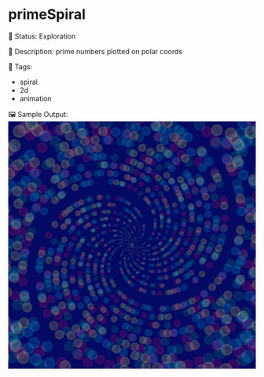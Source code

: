 # primeSpiral

🧪 Status: Exploration

📎 Description: prime numbers plotted on polar coords 

🎨 Tags: 
- spiral
- 2d
- animation

🖼️ Sample Output:  
<img src="temp.webp" alt="primeSpiral Sample Output" width="800" />
